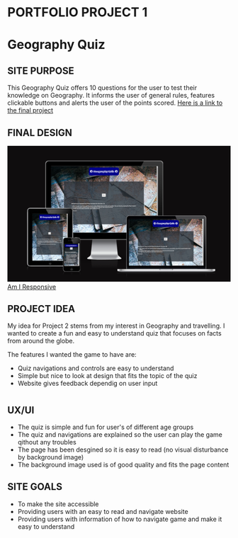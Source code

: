 # PORTFOLIO PROJECT 1

# Geography Quiz

## SITE PURPOSE

This Geography Quiz offers 10 questions for the user to test their knowledge on Geography.
It informs the user of general rules, features clickable buttons and alerts the user of the points scored.
[Here is a link to the final project](https://runabrandes.github.io/project-2/)

## FINAL DESIGN

![Final project image](assets/README_images/amIresponsive_original.png) [Am  I Responsive](https://amiresponsive.co.uk/)

## PROJECT IDEA

My idea for Project 2 stems from my interest in Geography and travelling. I wanted to create a fun and easy to understand quiz that focuses on facts from around the globe.

  The features I wanted the game to have are:

* Quiz navigations and controls are easy to understand
* Simple but nice to look at design that fits the topic of the quiz
* Website gives feedback dependig on user input

#

## UX/UI

* The quiz is simple and fun for user's of different age groups
* The quiz and navigations are explained so the user can play the game qithout any troubles
* The page has been desgined so it is easy to read (no visual disturbance by background image)
* The background image used is of good quality and fits the page content

## SITE GOALS

* To make the site accessible
* Providing users with an easy to read and navigate website
* Providing users with information of how to navigate game and make it easy to understand

